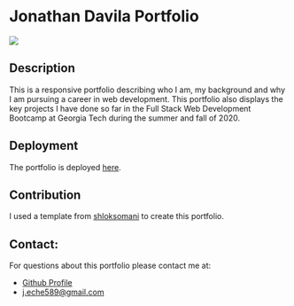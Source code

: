 # Jonathan Davila Portfolio



![](./src/img/app.gif)



 ## Description

 This is a responsive portfolio describing who I am, my background and why I am pursuing a career in web development. This portfolio also displays the key projects I have done so far in the Full Stack Web Development Bootcamp at Georgia Tech during the summer and fall of 2020.  
 
 
 ## Deployment
 
 The portfolio is deployed [here](https://jdavila10.github.io/react-portfolio/).


  ## Contribution

  I used a template from [shloksomani](https://github.com/shloksomani/react-portfolio) to create this portfolio. 
    
  
  ## Contact:

  For questions about this portfolio please contact me at: 
  - [Github Profile](https://github.com/jdavila10)
  - j.eche589@gmail.com
  
    
